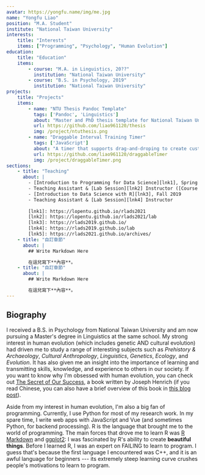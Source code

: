 ```yaml
---
avatar: https://yongfu.name/img/me.jpg
name: "Yongfu Liao"
position: "M.A. Student"
institute: "National Taiwan University"
interests:
    title: "Interests" 
    items: ["Programming", "Psychology", "Human Evolution"]
education: 
    title: "Education"
    items:
        - course: "M.A. in Linguistics, 20??"
          institution: "National Taiwan University"
        - course: "B.S. in Psychology, 2019"
          institution: "National Taiwan University"
projects:
    title: "Projects"
    items:
        - name: "NTU Thesis Pandoc Template"
          tags: ['Pandoc', 'Linguistics']
          about: "Master and PhD thesis template for National Taiwan University, based on Pandoc."
          url: https://github.com/liao961120/thesis
          img: /project/ntuthesis.png
        - name: "Draggable Interval Training Timer"
          tags: ['JavaScript']
          about: "A timer that supports drag-and-droping to create custom interval workouts. Written in vanilla JavaScript, HTML & CSS."
          url: https://github.com/liao961120/draggableTimer
          img: /project/draggableTimer.png 
sections:
    - title: "Teaching"
      about: |
        - [Introduction to Programming for Data Science][lnk1], Spring 2021
        - Teaching Assistant & [Lab Session][lnk2] Instructor ([Course Archive][lnk5]) 
        - [Introduction to Data Science with R][lnk3], Fall 2019
        - Teaching Assistant & [Lab Session][lnk4] Instructor
        
        [lnk1]: https://lopentu.github.io/rlads2021
        [lnk2]: https://lopentu.github.io/rlads2021/lab
        [lnk3]: https://rlads2019.github.io/
        [lnk4]: https://rlads2019.github.io/lab
        [lnk5]: https://rlads2021.github.io/archives/
    - title: "自訂章節"
      about: |
        ## Write Markdown Here

        在這兒寫下**內容**。
    - title: "自訂章節"
      about: |
        ## Write Markdown Here

        在這兒寫下**內容**。
---
```


## Biography

I received a B.S. in Psychology from National Taiwan University and am now pursuing a Master's degree in Linguistics at the same school. My strong interest in human evolution (which includes genetic AND cultural evolution) had driven me to study a range of interesting subjects such as *Prehistory & Archaeology*, *Cultural Anthropology*, *Linguistics*, *Genetics*, *Ecology*, and *Evolution*. It has also given me an insight into the importance of learning and transmitting skills, knowledge, and experience to others in our society. If you want to know why I'm obsessed with human evolution, you can check out [The Secret of Our Success](https://secretofoursuccess.fas.harvard.edu), a book written by Joseph Henrich (if you read Chinese, you can also have a brief overview of this book in [this blog post](/2019/08/15/secretOfOurSuccess.html)).

Aside from my interest in human evolution, I'm also a big fan of programming. Currently, I use Python for most of my research work. In my spare time, I write web apps with JavaScript and Vue (and sometimes Python, for backend processing). R is the language that brought me to the world of programming. The main forces that drove me to learn R was [R Markdown](https://rmarkdown.rstudio.com) and [ggplot2](https://ggplot2.tidyverse.org): I was fascinated by R's ability to create **beautiful things**. Before I learned R, I was an expert on FAILING to learn to program. I guess that's because the first language I encountered was C++, and it is an awful language for beginners --- its extremely steep learning curve crushes people's motivations to learn to program.

